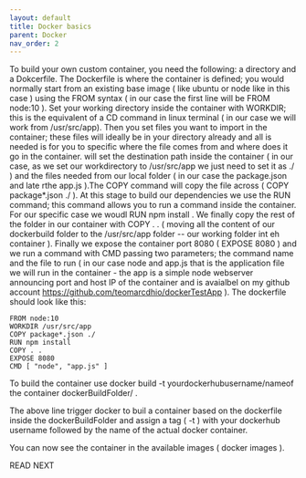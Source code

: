 ```yaml
---
layout: default
title: Docker basics
parent: Docker
nav_order: 2
---
```

To build your own custom container, you need the following:
a directory and a Dokcerfile.
The Dockerfile is where the container is defined; you would normally start from an existing base image ( like ubuntu or node like in this case ) using the FROM syntax ( in our case the first line will be FROM node:10 ).
Set your working directory inside the container with WORKDIR; this is the equivalent of a CD command in linux terminal ( in our case we will work from /usr/src/app).
Then you set files you want to import in the container; these files will ideally be in your directory already and all is needed is for you to specific where the file comes from and where does it go in the container.
will set the destination path inside the container ( in our case, as we set our workdirectory to /usr/src/app we just need to set it as ./ ) and the files needed from our local folder ( in our case the package.json and late rthe app.js ).The COPY command will copy the file across ( COPY package*.json ./ ).
At this stage to build our dependencies we use the RUN command; this command allows you to run a command inside the container. For our specific case we woudl RUN npm install .
We finally copy the rest of the folder in our container with COPY . . ( moving all the content of our dockerbuild folder to the /usr/src/app folder -- our working folder int eh container ).
Finally we expose the container port 8080 ( EXPOSE 8080 ) and we run a command with CMD passing two parameters; the command name and the file to run ( in our case node and app.js that is the application file we will run in the container - the app is a simple node webserver announcing port and host IP of the container and is avaialbel on my github account https://github.com/teomarcdhio/dockerTestApp ).
The dockerfile should look like this:
```
FROM node:10 
WORKDIR /usr/src/app 
COPY package*.json ./ 
RUN npm install 
COPY . . 
EXPOSE 8080 
CMD [ "node", "app.js" ]
```
To build the container use docker build -t yourdockerhubusername/nameof the container dockerBuildFolder/ .

The above line trigger docker to buil a container based on the dockerfile inside the dockerBuildFolder and assign a tag ( -t ) with your dockerhub username followed by the name of the actual docker container.

You can now see the container in the available images ( docker images ).

READ NEXT